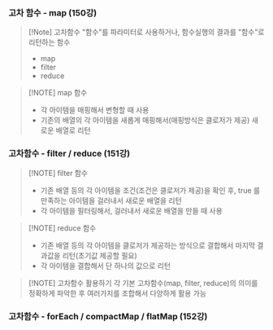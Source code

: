 ### 고차 함수 - map (150강)
> [!Note] 고차함수
>"함수"를 파라미터로 사용하거나, 함수실행의 결과를 "함수"로 리턴하는 함수
>- map
>- filter
>- reduce

> [!NOTE] map 함수
> - 각 아이템을 매핑해서 변형할 때 사용
> - 기존의 배열의 각 아이템을 새롭게 매핑해서(매핑방식은 클로저가 제공) 새로운 배열로 리턴
### 고차함수 - filter / reduce (151강)
> [!NOTE] filter 함수
> - 기존 배열 등의 각 아이템을 조건(조건은 클로저가 제공)을 확인 후, true 를 만족하는 아이템을 걸러내서 새로운 배열을 리턴
> - 각 아이템을 필터링해서, 걸러내서 새로운 배열을 만들 때 사용

> [!NOTE] reduce 함수
> - 기존 배열 등의 각 아이템을 클로저가 제공하는 방식으로 결합해서 마지막 결과값을 리턴(초기값 제공할 필요)
> - 각 아이템을 결합해서 단 하나의 값으로 리턴

> [!NOTE] 고차함수 활용하기
> 각 기본 고차함수(map, filter, reduce)의 의미를 정확하게 파악한 후 여러가지를 조합해서 다양하게 활용 가능
### 고차함수 - forEach / compactMap / flatMap (152강)

